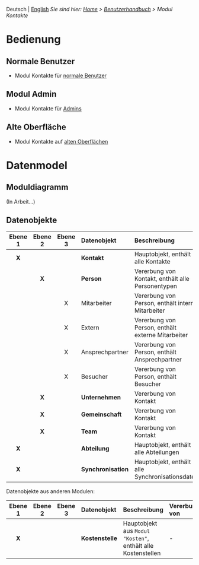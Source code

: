 <!-- TITLE: Modul Kontakte -->
<!-- SUBTITLE: Modul für Personen, Unternehmen, Organisationseinheiten usw. -->

Deutsch | [English](/en/modules/contacts)
*Sie sind hier: [Home](/home) > [Benutzerhandbuch](/de/user-guide) > Modul Kontakte*

# Bedienung
## Normale Benutzer
* Modul Kontakte für [normale Benutzer](/de/modules/contacts/user)
## Modul Admin 
* Modul Kontakte für [Admins](/de/modules/contacts/admin)
## Alte Oberfläche
* Modul Kontakte auf [alten Oberflächen](/de/modules/contacts/qooxdoo)
# Datenmodel
## Moduldiagramm
(In Arbeit...)
## Datenobjekte
| Ebene 1 | Ebene 2 | Ebene 3 | Datenobjekt                        | Beschreibung                                                                     | Vererbung von    |
|:---------:|:---------:|:---------:|:------------------------------|:--------------------------------------------------------------|:-------------------|
| **X**       |                 |                  | **Kontakt**                |  Hauptobjekt, enthält alle Kontakte                                   | -                          |
|                 | **X**       |                  | **Person**                  |   Vererbung von Kontakt, enthält alle Personentypen       | Kontakte.Kontakt |
|                 |                 | X               | Mitarbeiter                   |   Vererbung von Person, enthält interne Mitarbeiter         | Kontakte.Person |
|                 |                 | X               | Extern                           |   Vererbung von Person, enthält externe Mitarbeiter        | Kontakte.Person |
|                 |                 | X               | Ansprechpartner          |   Vererbung von Person, enthält Ansprechpartner           | Kontakte.Person |
|                 |                 | X               | Besucher                       |   Vererbung von Person, enthält Besucher                        | Kontakte.Person |
|                 | **X**       |                  | **Unternehmen**        |    Vererbung von Kontakt                                                 | Kontakte.Kontakt |
|                 | **X**       |                  |**Gemeinschaft**         |    Vererbung von Kontakt                                                 | Kontakte.Kontakt |
|                 | **X**       |                  | **Team**                       |    Vererbung von Kontakt                                                 | Kontakte.Kontakt |
| **X**       |                 |                  | **Abteilung**                |  Hauptobjekt, enthält alle Abteilungen                           | -                          |
| **X**       |                 |                  | **Synchronisation**      |  Hauptobjekt, enthält alle Synchronisationsdaten          | -                          |

Datenobjekte aus anderen Modulen:

| Ebene 1 | Ebene 2 | Ebene 3 | Datenobjekt                        | Beschreibung                                                                     | Vererbung von    |
|:---------:|:---------:|:---------:|:------------------------------|:--------------------------------------------------------------|:-------------------|
| **X**       |                 |                  | **Kostenstelle**                |  Hauptobjekt aus `Modul "Kosten"`, enthält alle Kostenstellen                    | -                          |